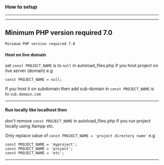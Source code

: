 ### How to setup


___
___

## Minimum PHP version required 7.0
```
Minimum PHP version required 7.0
```

#### Host on live domain
set `const PROJECT_NAME` is to `null` in autoload_files.php if you host project on live server (domain)
e.g
```
const PROJECT_NAME = null;
```

If you host it on subdomain then add sub-domain in `const PROJECT_NAME` is to `sub.domain.com`

___

#### Run locally like localhost then
don't remove `const PROJECT_NAME` in autoload_files.php if you run project locally using Xampp etc.

Only replace value of `const PROJECT_NAME = 'project directory name'`
e.g
```
const PROJECT_NAME = 'myproject';
const PROJECT_NAME = 'project';
const PROJECT_NAME = 'etc';
```
___